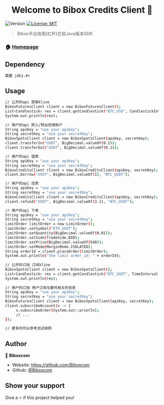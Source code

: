 <h1 align="center">Welcome to Bibox Credits Client 👋</h1>
<p>
  <img alt="Version" src="https://img.shields.io/badge/version-v1.0.0-blue.svg?cacheSeconds=2592000" />
  <a href="#" target="_blank">
    <img alt="License: MIT" src="https://img.shields.io/badge/License-MIT-yellow.svg" />
  </a>
</p>

> Bibox平台信用(杠杆)交易Java版本SDK

### 🏠 [Homepage](https://www.bibox.me/v2/exchange)

## Dependency

```sh
需要 jdk1.8+
```

## Usage

```sh
// 公开的api 获取kline
BiboxFuturesClient client = new BiboxFuturesClient();
List<Candlestick> res = client.getCandlestick("BTC_USD", CandlestickInterval.WEEKLY,10);
System.out.println(res);
        
// 用户的api 转入/转出信用账户
String apiKey = "use your apiKey";
String secretKey = "use your secretKey";
BiboxSpotsClient client = new BiboxSpotsClient(apiKey, secretKey);
client.transferIn("USDT", BigDecimal.valueOf(0.1));
client.transferOut("USDT", BigDecimal.valueOf(0.1));

// 用户的api 借款   
String apiKey = "use your apiKey";
String secretKey = "use your secretKey";
BiboxCreditsClient client = new BiboxCreditsClient(apiKey, secretKey);
client.borrow("USDT", BigDecimal.valueOf(1), "BTC_USDT");    

// 用户的api 还款
String apiKey = "use your apiKey";
String secretKey = "use your secretKey";
BiboxCreditsClient client = new BiboxCreditsClient(apiKey, secretKey);
client.refund("USDT", BigDecimal.valueOf(3.1), "BTC_USDT");

// 用户的api 下单
String apiKey = "use your apiKey";
String secretKey = "use your secretKey";
LimitOrder limitOrder = new LimitOrder();
limitOrder.setSymbol("ETH_USDT");
limitOrder.setQuantity(BigDecimal.valueOf(0.01));
limitOrder.setSide(TradeSide.BID);
limitOrder.setPrice(BigDecimal.valueOf(540));
limitOrder.setMode(MarginMode.ISOLATED);
String orderId = client.placeOrder(limitOrder);
System.out.println("the limit order_id: " + orderId);
        
// 公开的订阅 订阅kline
BiboxSpotsClient client = new BiboxSpotsClient();
List<Candlestick> res = client.getCandlestick("BTC_USDT", TimeInterval.DAILY);
System.out.println(res);
        
// 用户的订阅 用户订阅与委托相关的信息
String apiKey = "use your apiKey";
String secretKey = "use your secretKey";
BiboxFuturesClient client = new BiboxSpotsClient(apiKey, secretKey);
client.subscribeAccount(x -> {
     x.subscribeOrder(System.out::println);
     // ...
});
        
// 更多的可以参考测试用例
```

## Author

👤 **Biboxcom**

* Website: https://github.com/Biboxcom
* Github: [@Biboxcom](https://github.com/Biboxcom)

## Show your support

Give a ⭐️ if this project helped you!